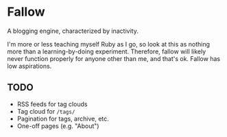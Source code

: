 Fallow
======

A blogging engine, characterized by inactivity.

I'm more or less teaching myself Ruby as I go, so look at this as nothing more than a learning-by-doing experiment.  Therefore, fallow will likely never function properly for anyone other than me, and that's ok.  Fallow has low aspirations.

TODO
----

*   RSS feeds for tag clouds
*   Tag cloud for `/tags/`
*   Pagination for tags, archive, etc.
*   One-off pages (e.g. "About")